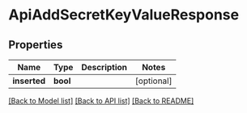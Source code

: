 # ApiAddSecretKeyValueResponse

## Properties
Name | Type | Description | Notes
------------ | ------------- | ------------- | -------------
**inserted** | **bool** |  | [optional] 

[[Back to Model list]](../README.md#documentation-for-models) [[Back to API list]](../README.md#documentation-for-api-endpoints) [[Back to README]](../README.md)


